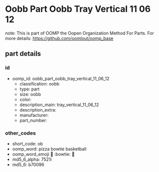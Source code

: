 # Oobb Part Oobb Tray Vertical 11 06 12  

note: This is part of OOMP the Oopen Organization Method For Parts. For more details: https://github.com/oomlout/oomp_base

##  part details





### id
* oomp_id: oobb_part_oobb_tray_vertical_11_06_12
  * classification: oobb
  * type: part
  * size: oobb
  * color: 
  * description_main: tray_vertical_11_06_12
  * description_extra: 
  * manufacturer: 
  * part_number: 

### other_codes
* short_code: ob
* oomp_word: pizza bowtie basketball
* oomp_word_emoji :pizza: :bowtie: :basketball:
* md5_6_alpha: 7521i
* md5_6: b70096